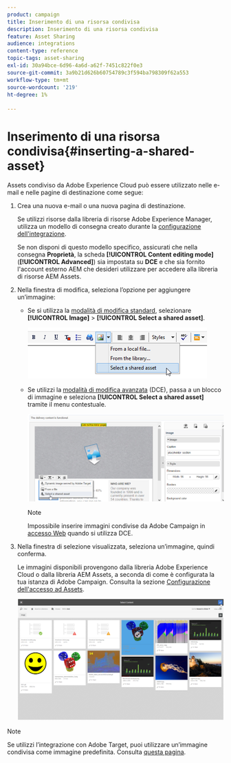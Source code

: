 ```yaml
---
product: campaign
title: Inserimento di una risorsa condivisa
description: Inserimento di una risorsa condivisa
feature: Asset Sharing
audience: integrations
content-type: reference
topic-tags: asset-sharing
exl-id: 30a94bce-6d96-4a6d-a62f-7451c822f0e3
source-git-commit: 3a9b21d626b60754789c3f594ba798309f62a553
workflow-type: tm+mt
source-wordcount: '219'
ht-degree: 1%

---
```


# Inserimento di una risorsa condivisa{#inserting-a-shared-asset}

Assets condiviso da Adobe Experience Cloud può essere utilizzato nelle e-mail e nelle pagine di destinazione come segue:

1. Crea una nuova e-mail o una nuova pagina di destinazione.

   Se utilizzi risorse dalla libreria di risorse Adobe Experience Manager, utilizza un modello di consegna creato durante la [configurazione dell&#39;integrazione](../../integrations/using/configuring-access-to-assets.md#integrating-with-aem-assets).

   Se non disponi di questo modello specifico, assicurati che nella consegna **Proprietà**, la scheda **[!UICONTROL Content editing mode]** (**[!UICONTROL Advanced]**) sia impostata su **DCE** e che sia fornito l&#39;account esterno AEM che desideri utilizzare per accedere alla libreria di risorse AEM Assets.

1. Nella finestra di modifica, seleziona l’opzione per aggiungere un’immagine:

   * Se si utilizza la [modalità di modifica standard](../../delivery/using/defining-the-email-content.md#adding-images), selezionare **[!UICONTROL Image]** > **[!UICONTROL Select a shared asset]**.

     ![](assets/dam_insert_image_standard.png)

   * Se utilizzi la [modalità di modifica avanzata](../../web/using/about-campaign-html-editor.md) (DCE), passa a un blocco di immagine e seleziona **[!UICONTROL Select a shared asset]** tramite il menu contestuale.

     ![](assets/dam_insert_image_dce.png)

     >[!NOTE]
     >
     >Impossibile inserire immagini condivise da Adobe Campaign in [accesso Web](../../platform/using/adobe-campaign-workspace.md#console-and-web-access) quando si utilizza DCE.

1. Nella finestra di selezione visualizzata, seleziona un’immagine, quindi conferma.

   Le immagini disponibili provengono dalla libreria Adobe Experience Cloud o dalla libreria AEM Assets, a seconda di come è configurata la tua istanza di Adobe Campaign. Consulta la sezione [Configurazione dell&#39;accesso ad Assets](../../integrations/using/configuring-access-to-assets.md).

   ![](assets/dam_shared_image_selection.png)

>[!NOTE]
>
>Se utilizzi l’integrazione con Adobe Target, puoi utilizzare un’immagine condivisa come immagine predefinita. Consulta [questa pagina](../../integrations/using/integrating-with-adobe-target.md).
